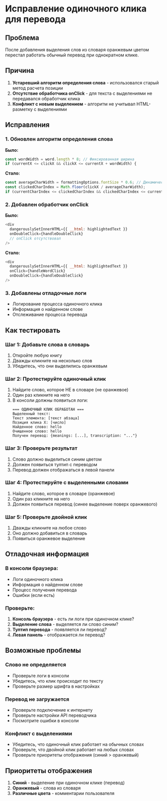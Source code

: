 # Исправление одиночного клика для перевода

## Проблема
После добавления выделения слов из словаря оранжевым цветом перестал работать обычный перевод при однократном клике.

## Причина
1. **Устаревший алгоритм определения слова** - использовался старый метод расчета позиции
2. **Отсутствие обработчика onClick** - для текста с выделениями не передавался обработчик клика
3. **Конфликт с новым выделением** - алгоритм не учитывал HTML-разметку с выделениями

## Исправления

### 1. Обновлен алгоритм определения слова
**Было:**
```javascript
const wordWidth = word.length * 8; // Фиксированная ширина
if (currentX <= clickX && clickX <= currentX + wordWidth) {
```

**Стало:**
```javascript
const averageCharWidth = formattingOptions.fontSize * 0.6; // Динамическая ширина
const clickedCharIndex = Math.floor(clickX / averageCharWidth);
if (currentCharIndex <= clickedCharIndex && clickedCharIndex <= currentCharIndex + wordLength) {
```

### 2. Добавлен обработчик onClick
**Было:**
```javascript
<div
  dangerouslySetInnerHTML={{ __html: highlightedText }}
  onDoubleClick={handleDoubleClick}
  // onClick отсутствовал
/>
```

**Стало:**
```javascript
<div
  dangerouslySetInnerHTML={{ __html: highlightedText }}
  onClick={handleWordClick}
  onDoubleClick={handleDoubleClick}
/>
```

### 3. Добавлены отладочные логи
- Логирование процесса одиночного клика
- Информация о найденном слове
- Отслеживание процесса перевода

## Как тестировать

### Шаг 1: Добавьте слова в словарь
1. Откройте любую книгу
2. Дважды кликните на несколько слов
3. Убедитесь, что они выделились оранжевым

### Шаг 2: Протестируйте одиночный клик
1. Найдите слово, которое НЕ в словаре (не оранжевое)
2. Один раз кликните на него
3. В консоли должны появиться логи:
   ```
   === ОДИНОЧНЫЙ КЛИК ОБРАБОТАН ===
   Выделенный текст: 
   Текст элемента: [текст абзаца]
   Позиция клика X: [число]
   Найденное слово: hello
   Очищенное слово: hello
   Получен перевод: {meanings: [...], transcription: "..."}
   ```

### Шаг 3: Проверьте результат
1. Слово должно выделиться синим цветом
2. Должен появиться тултип с переводом
3. Перевод должен отображаться в левой панели

### Шаг 4: Протестируйте с выделенными словами
1. Найдите слово, которое в словаре (оранжевое)
2. Один раз кликните на него
3. Должен появиться перевод (синее выделение поверх оранжевого)

### Шаг 5: Проверьте двойной клик
1. Дважды кликните на любое слово
2. Оно должно добавиться в словарь
3. Появиться оранжевое выделение

## Отладочная информация

### В консоли браузера:
- Логи одиночного клика
- Информация о найденном слове
- Процесс получения перевода
- Ошибки (если есть)

### Проверьте:
1. **Консоль браузера** - есть ли логи при одиночном клике?
2. **Выделение слова** - выделяется ли слово синим?
3. **Тултип перевода** - появляется ли перевод?
4. **Левая панель** - отображается ли перевод?

## Возможные проблемы

### Слово не определяется
- Проверьте логи в консоли
- Убедитесь, что клик происходит по тексту
- Проверьте размер шрифта в настройках

### Перевод не загружается
- Проверьте подключение к интернету
- Проверьте настройки API переводчика
- Посмотрите ошибки в консоли

### Конфликт с выделениями
- Убедитесь, что одиночный клик работает на обычных словах
- Проверьте, что двойной клик работает на любых словах
- Проверьте приоритеты отображения (синий > оранжевый)

## Приоритеты отображения

1. **Синий** - выделение при одиночном клике (перевод)
2. **Оранжевый** - слова из словаря
3. **Различные цвета** - комментарии пользователя
